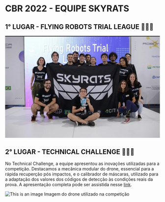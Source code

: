 # CBR 2022 - EQUIPE SKYRATS

## 1° LUGAR - FLYING ROBOTS TRIAL LEAGUE 🎉🎉🎉

![This is an image](./images/equipe.jpg)


## 2° LUGAR - TECHNICAL CHALLENGE 🎉🎉🎉

No Technical Challenge, a equipe apresentou as inovações 
utilizadas para a competição. Destacamos a mecânica
modular do drone, essencial para a rápida recuperção pós
impactos, e o calibrador de máscaras, utilizado para
a adaptação dos valores dos códigos de detecção às condições
reais da prova.
A apresentação completa pode ser assistida nesse  [link](https://www.instagram.com/tv/CkBAi-rAESy/?igshid=ZmRlMzRkMDU%3D).

![This is an image](./images/equipe.jpeg) Imagem do drone utilizado na competição
